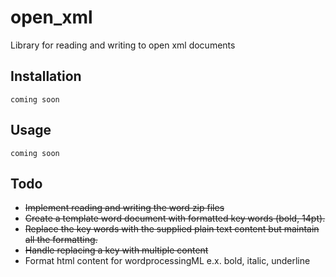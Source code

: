 open_xml
========

Library for reading and writing to open xml documents

## Installation
    coming soon
    
## Usage
    coming soon

## Todo
  * ~~Implement reading and writing the word zip files~~
  * ~~Create a template word document with formatted key words (bold, 14pt).~~
  * ~~Replace the key words with the supplied plain text content but maintain all the formatting.~~
  * ~~Handle replacing a key with multiple content~~
  * Format html content for wordprocessingML e.x. bold, italic,
    underline
